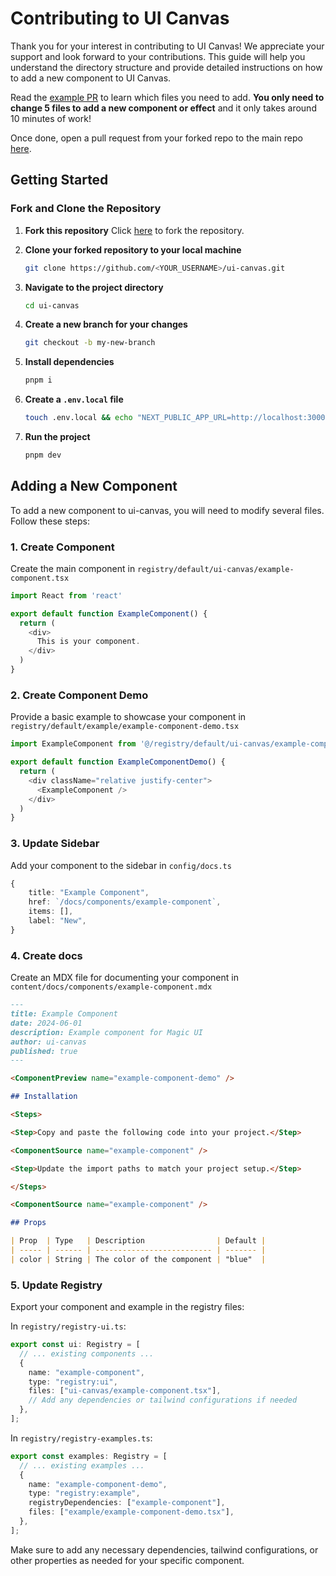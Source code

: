 # Contributing to UI Canvas

Thank you for your interest in contributing to UI Canvas! We appreciate your support and look forward to your contributions. This guide will help you understand the directory structure and provide detailed instructions on how to add a new component to UI Canvas.

Read the [example PR](https://github.com/PrtHub/ui-canvas/pull/12) to learn which files you need to add. **You only need to change 5 files to add a new component or effect** and it only takes around 10 minutes of work!

Once done, open a pull request from your forked repo to the main repo [here](https://github.com/PrtHub/ui-canvas/compare).

## Getting Started

### Fork and Clone the Repository

1. **Fork this repository**
   Click [here](https://github.com/PrtHub/ui-canvas/fork) to fork the repository.

2. **Clone your forked repository to your local machine**

   ```bash
   git clone https://github.com/<YOUR_USERNAME>/ui-canvas.git
   ```

3. **Navigate to the project directory**

   ```bash
   cd ui-canvas
   ```

4. **Create a new branch for your changes**

   ```bash
   git checkout -b my-new-branch
   ```

5. **Install dependencies**

   ```bash
   pnpm i
   ```

6. **Create a `.env.local` file**

   ```bash
   touch .env.local && echo "NEXT_PUBLIC_APP_URL=http://localhost:3000" > .env.local
   ```

7. **Run the project**
   ```bash
   pnpm dev
   ```

## Adding a New Component

To add a new component to ui-canvas, you will need to modify several files. Follow these steps:

### 1. Create Component

Create the main component in `registry/default/ui-canvas/example-component.tsx`

```typescript
import React from 'react'

export default function ExampleComponent() {
  return (
    <div>
      This is your component.
    </div>
  )
}
```

### 2. Create Component Demo

Provide a basic example to showcase your component in `registry/default/example/example-component-demo.tsx`

```typescript
import ExampleComponent from '@/registry/default/ui-canvas/example-component'

export default function ExampleComponentDemo() {
  return (
    <div className="relative justify-center">
      <ExampleComponent />
    </div>
  )
}
```

### 3. Update Sidebar

Add your component to the sidebar in `config/docs.ts`

```typescript
{
    title: "Example Component",
    href: `/docs/components/example-component`,
    items: [],
    label: "New",
}
```

### 4. Create docs

Create an MDX file for documenting your component in `content/docs/components/example-component.mdx`

```md
---
title: Example Component
date: 2024-06-01
description: Example component for Magic UI
author: ui-canvas
published: true
---

<ComponentPreview name="example-component-demo" />

## Installation

<Steps>

<Step>Copy and paste the following code into your project.</Step>

<ComponentSource name="example-component" />

<Step>Update the import paths to match your project setup.</Step>

</Steps>

<ComponentSource name="example-component" />

## Props

| Prop  | Type   | Description                | Default |
| ----- | ------ | -------------------------- | ------- |
| color | String | The color of the component | "blue"  |
```

### 5. Update Registry

Export your component and example in the registry files:

In `registry/registry-ui.ts`:

```typescript
export const ui: Registry = [
  // ... existing components ...
  {
    name: "example-component",
    type: "registry:ui",
    files: ["ui-canvas/example-component.tsx"],
    // Add any dependencies or tailwind configurations if needed
  },
];
```

In `registry/registry-examples.ts`:

```typescript
export const examples: Registry = [
  // ... existing examples ...
  {
    name: "example-component-demo",
    type: "registry:example",
    registryDependencies: ["example-component"],
    files: ["example/example-component-demo.tsx"],
  },
];
```

Make sure to add any necessary dependencies, tailwind configurations, or other properties as needed for your specific component.

<!-- ## Adding to the showcase

### 1. Create your showcase as a MDX file

Create your showcase in `content/showcase/website-name.mdx`

```mdx
---
title: website-name.com
description: Website description
image: /showcase/website-name.png
href: https://website-name.com
featured: true
affiliation: YC S25, raised $10M
---
```

### 2. Create an image

Upload an image of your site to `public/showcase/website-name.png`

## Ask for Help

For any help or questions, please open a new GitHub issue. -->
